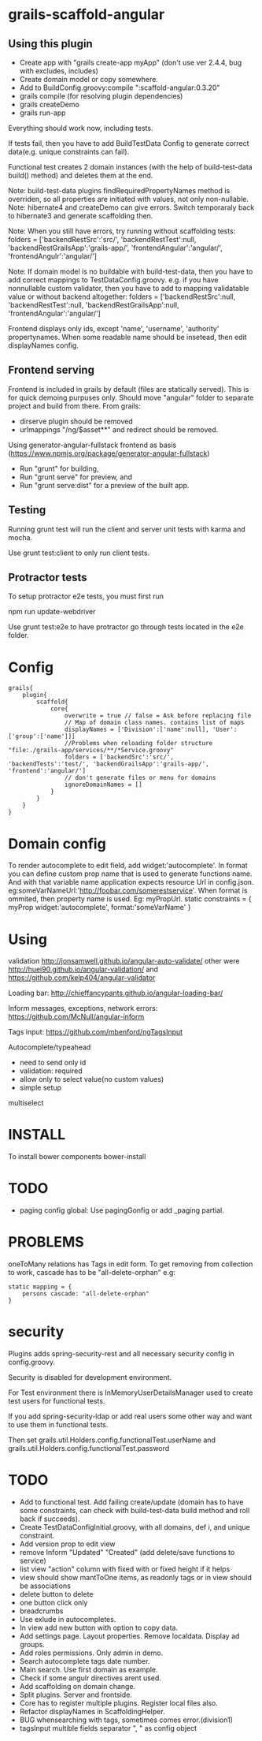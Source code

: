 grails-scaffold-angular
=======================

Using this plugin
-----------------

* Create app with "grails create-app myApp" (don't use ver 2.4.4, bug with excludes, includes)
* Create domain model or copy somewhere.
* Add to BuildConfig.groovy:compile ":scaffold-angular:0.3.20"
* grails compile (for resolving plugin dependencies)
* grails createDemo
* grails run-app

Everything should work now, including tests.

If tests fail, then you have to add BuildTestData Config to generate correct data(e.g. unique constraints can fail).

Functional test creates 2 domain instances (with the help of build-test-data build() method) and deletes them at the end.

Note: build-test-data plugins findRequiredPropertyNames method is overriden, so all properties are initiated with values, not only non-nullable.
Note: hibernate4 and createDemo can give errors. Switch temporaraly back to hibernate3 and generate scaffolding then.

Note: When you still have errors, try running without scaffolding tests: folders = ['backendRestSrc':'src/', 'backendRestTest':null, 'backendRestGrailsApp':'grails-app/', 'frontendAngular':'angular/', 'frontendAngulr':'angular/']

Note: If domain model is no buildable with build-test-data, then you have to add correct mappings to TestDataConfig.groovy. e.g. if you have nonnullable custom validator, then you have to add to mapping validatable value
or without backend altogether: folders = ['backendRestSrc':null, 'backendRestTest':null, 'backendRestGrailsApp':null, 'frontendAngular':'angular/']
				

Frontend displays only ids, except 'name', 'username', 'authority' propertynames. When some readable name should be insetead, then edit displayNames config.

Frontend serving
--------------
Frontend is included in grails by default (files are statically served). This is for quick demoing purpuses only. 
Should move "angular" folder to separate project and build from there.
From grails:
* dirserve plugin should be removed
* urlmappings "/ng/\$asset**" and redirect should be removed.

Using generator-angular-fullstack frontend as basis (https://www.npmjs.org/package/generator-angular-fullstack)

* Run "grunt" for building, 
* Run "grunt serve" for preview, and 
* Run "grunt serve:dist" for a preview of the built app.


Testing
-------------
Running grunt test will run the client and server unit tests with karma and mocha.

Use grunt test:client to only run client tests.

Protractor tests
-------------
To setup protractor e2e tests, you must first run

npm run update-webdriver

Use grunt test:e2e to have protractor go through tests located in the e2e folder.


Config
====
```
grails{
	plugin{
		scaffold{
			core{
				overwrite = true // false = Ask before replacing file
				// Map of domain class names. contains list of maps
				displayNames = ['Division':['name':null], 'User':['group':['name']]]
				//Problems when reloading folder structure "file:./grails-app/services/**/*Service.groovy"
				folders = ['backendSrc':'src/', 'backendTests':'test/', 'backendGrailsApp':'grails-app/', 'frontend':'angular/']
                // don't generate files or menu for domains
                ignoreDomainNames = []
			}
		}
	}
}
```

Domain config
=====

To render autocomplete to edit field, add widget:'autocomplete'. In format you can define custom prop name that is
used to generate functions name. And with that variable name application expects resource Url in config.json.
eg:someVarNameUrl:'http://foobar.com/somerestservice'. When format is ommited, then property name is used. Eg:
myPropUrl.
static constraints = {
	myProp widget:'autocomplete', format:'someVarName'
}


Using
=====

validation
http://jonsamwell.github.io/angular-auto-validate/
other were http://huei90.github.io/angular-validation/ and https://github.com/kelp404/angular-validator

Loading bar: http://chieffancypants.github.io/angular-loading-bar/

Inform messages, exceptions, network errors: https://github.com/McNull/angular-inform

Tags input: https://github.com/mbenford/ngTagsInput

Autocomplete/typeahead
* need to send only id
* validation: required
* allow only to select value(no custom values)
* simple setup

multiselect

INSTALL
====
To install  bower components
bower-install

TODO
====
* paging config global: Use pagingGonfig or add _paging partial.


PROBLEMS
====
oneToMany relations has Tags in edit form. To get removing from collection to work, cascade has to be "all-delete-orphan"
e.g:
```
static mapping = {
	persons cascade: "all-delete-orphan"
}
```

security
===

Plugins adds spring-security-rest and all necessary security config in config.groovy.

Security is disabled for development environment. 

For Test environment there is InMemoryUserDetailsManager used to create test users for functional tests.

If you add spring-security-ldap or add real users some other way and want to use them in functional tests. 

Then set grails.util.Holders.config.functionalTest.userName and grails.util.Holders.config.functionalTest.password

		
TODO
=====

* Add to functional test. Add failing create/update (domain has to have some constraints, can check with build-test-data build method and roll back if succeeds).
* Create TestDataConfigInitial.groovy, with all domains, def i, and unique constraint. 
* Add version prop to edit view
* remove Inform "Updated" "Created" (add delete/save functions to service)
* list view "action" column with fixed with or fixed height if it helps
* view should show mantToOne items, as readonly tags or  in view should be associations
* delete button to delete
* one button click only
* breadcrumbs
* Use exlude in autocompletes.
* In view add new button with option to copy data.
* Add settings page. Layout properties. Remove localdata. Display ad groups.
* Add roles permissions. Only admin in demo.
* Search autocomplete tags date number.
* Main search. Use first domain as example.
* Check if some angulr directives arent used.
* Add scaffolding on domain change.
* Split plugins. Server and frontside.
* Core has to register multiple plugins. Register local files also.
* Refactor displayNames in ScaffoldingHelper.
* BUG whensearching with tags, sometimes comes error.(division1)
* tagsInput multible fields separator ", " as config object
